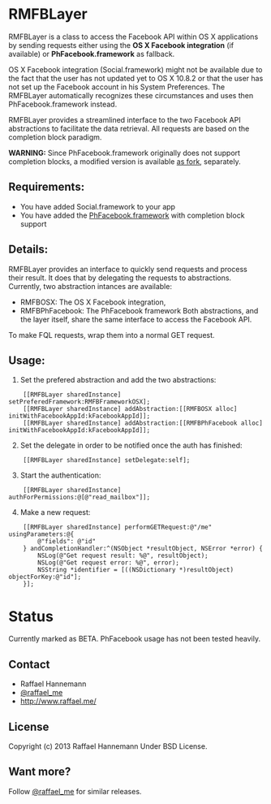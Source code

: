 # RMFBLayer

RMFBLayer is a class to access the Facebook API within OS X applications by sending requests either using the **OS X Facebook integration** (if available) or **PhFacebook.framework** as fallback.

OS X Facebook integration (Social.framework) might not be available due to the fact that the user has not updated yet to OS X 10.8.2 or that the user has not set up the Facebook account in his System Preferences. The RMFBLayer automatically recognizes these circumstances and uses then PhFacebook.framework instead.

RMFBLayer provides a streamlined interface to the two Facebook API abstractions to facilitate the data retrieval. All requests are based on the completion block paradigm.

**WARNING:** Since PhFacebook.framework originally does not support completion blocks, a modified version is available [as fork](https://github.com/raffael/PhFacebook), separately.

## Requirements:

- You have added Social.framework to your app
- You have added the [PhFacebook.framework](https://github.com/raffael/PhFacebook) with completion block support

## Details:

RMFBLayer provides an interface to quickly send requests and process their result. It does that by delegating the requests to abstractions. Currently, two abstraction intances are available: 
* RMFBOSX: The OS X Facebook integration,
* RMFBPhFacebook: The PhFacebook framework
Both abstractions, and the layer itself, share the same interface to access the Facebook API.

To make FQL requests, wrap them into a normal GET request.

## Usage:

1. Set the prefered abstraction and add the two abstractions:

```smalltalk
	[[RMFBLayer sharedInstance] setPreferedFramework:RMFBFrameworkOSX];
	[[RMFBLayer sharedInstance] addAbstraction:[[RMFBOSX alloc] initWithFacebookAppId:kFacebookAppId]];
	[[RMFBLayer sharedInstance] addAbstraction:[[RMFBPhFacebook alloc] initWithFacebookAppId:kFacebookAppId]];
```

2. Set the delegate in order to be notified once the auth has finished:

```smalltalk
	[[RMFBLayer sharedInstance] setDelegate:self];
```

3. Start the authentication:

```smalltalk
	[[RMFBLayer sharedInstance] authForPermissions:@[@"read_mailbox"]];
```

4. Make a new request:

```smalltalk
	[[RMFBLayer sharedInstance] performGETRequest:@"/me" usingParameters:@{
		@"fields": @"id"
	} andCompletionHandler:^(NSObject *resultObject, NSError *error) {
		NSLog(@"Get request result: %@", resultObject);
		NSLog(@"Get request error: %@", error);
		NSString *identifier = [((NSDictionary *)resultObject) objectForKey:@"id"];
	}];
```

# Status
Currently marked as BETA. PhFacebook usage has not been tested heavily.

## Contact

* Raffael Hannemann
* [@raffael_me](http://www.twitter.com/raffael_me/)
* http://www.raffael.me/

## License

Copyright (c) 2013 Raffael Hannemann
Under BSD License.

## Want more?

Follow [@raffael_me](http://www.twitter.com/raffael_me/) for similar releases.